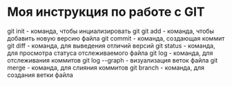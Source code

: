 # Моя инструкция по работе с GIT
git init - команда, чтобы инциализировать git 
git add - команда, чтобы добавить новую версию файла
git commit - команда, создающая коммит
git diff - команда, для выведения отличий версий
git status - команда, для просмотра статуса отслеживаемого файла
git log - команда, для отслеживания коммитов
git log --graph - визуализация веток файла
git merge - команда, для слияния коммитов
git branch - команда, для создания ветки файла


